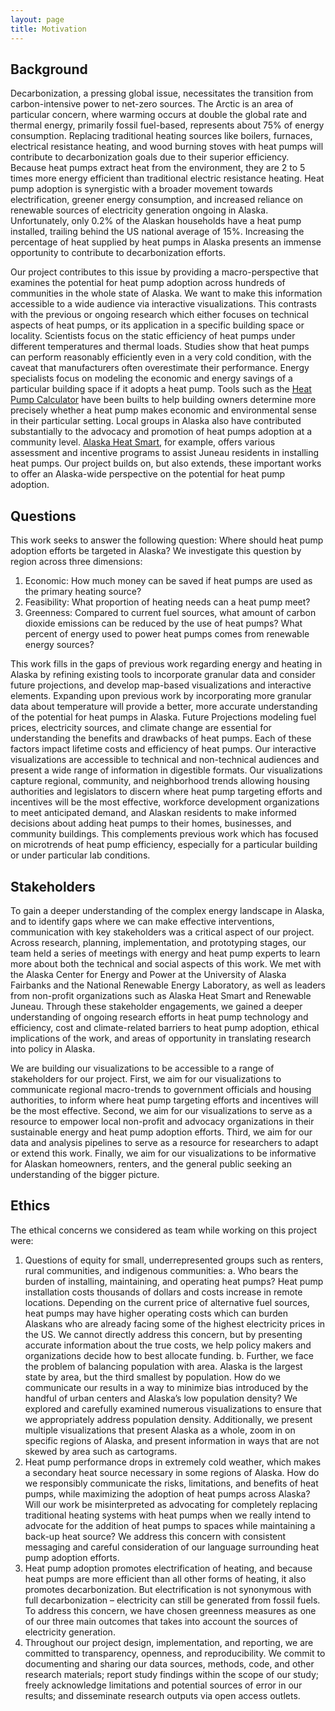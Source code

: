 ```yaml
---
layout: page
title: Motivation
---
```


## Background
Decarbonization, a pressing global issue, necessitates the transition from carbon-intensive power to net-zero sources. The Arctic is an area of particular concern, where warming occurs at double the global rate and thermal energy, primarily fossil fuel-based, represents about 75% of energy consumption. Replacing traditional heating sources like boilers, furnaces, electrical resistance heating, and wood burning stoves with heat pumps will contribute to decarbonization goals due to their superior efficiency. Because heat pumps extract heat from the environment, they are 2 to 5 times more energy efficient than traditional electric resistance heating. Heat pump adoption is synergistic with a broader movement towards electrification, greener energy consumption, and increased reliance on renewable sources of electricity generation ongoing in Alaska. Unfortunately, only 0.2% of the Alaskan households have a heat pump installed, trailing behind the US national average of 15%. Increasing the percentage of heat supplied by heat pumps in Alaska presents an immense opportunity to contribute to decarbonization efforts.

Our project contributes to this issue by providing a macro-perspective that examines the potential for heat pump adoption across hundreds of communities in the whole state of Alaska. We want to make this information accessible to a wide audience via interactive visualizations. This contrasts with the previous or ongoing research which either focuses on technical aspects of heat pumps, or its application in a specific building space or locality. Scientists focus on the static efficiency of heat pumps under different temperatures and thermal loads. Studies show that heat pumps can perform reasonably efficiently even in a very cold condition, with the caveat that manufacturers often overestimate their performance. Energy specialists focus on modeling the economic and energy savings of a particular building space if it adopts a heat pump. Tools such as the [Heat Pump Calculator](https://heatpump.cf/) have been builts to help building owners determine more precisely whether a heat pump makes economic and environmental sense in their particular setting. Local groups in Alaska also have contributed substantially to the advocacy and promotion of heat pumps adoption at a community level. [Alaska Heat Smart](https://akheatsmart.org/), for example, offers various assessment and incentive programs to assist Juneau residents in installing heat pumps. Our project builds on, but also extends, these important works to offer an Alaska-wide perspective on the potential for heat pump adoption. 

## Questions
This work seeks to answer the following question: Where should heat pump adoption efforts be targeted in Alaska? We investigate this question by region across three dimensions:
1. Economic: How much money can be saved if heat pumps are used as the primary heating source?
2. Feasibility: What proportion of heating needs can a heat pump meet?
3. Greenness: Compared to current fuel sources, what amount of carbon dioxide emissions can be reduced by the use of heat pumps? What percent of energy used to power heat pumps comes from renewable energy sources?

This work fills in the gaps of previous work regarding energy and heating in Alaska by refining existing tools to incorporate granular data and consider future projections, and develop map-based visualizations and interactive elements. Expanding upon previous work by incorporating more granular data about temperature will provide a better, more accurate understanding of the potential for heat pumps in Alaska. Future Projections modeling fuel prices, electricity sources, and climate change are essential for understanding the benefits and drawbacks of heat pumps. Each of these factors impact lifetime costs and efficiency of heat pumps. Our interactive visualizations are accessible to technical and non-technical audiences and present a wide range of information in digestible formats. Our visualizations capture regional, community, and neighborhood trends allowing housing authorities and legislators to discern where heat pump targeting efforts and incentives will be the most effective, workforce development organizations to meet anticipated demand, and Alaskan residents to make informed decisions about adding heat pumps to their homes, businesses, and community buildings. This complements previous work which has focused on microtrends of heat pump efficiency, especially for a particular building or under particular lab conditions. 

## Stakeholders
To gain a deeper understanding of the complex energy landscape in Alaska, and to identify gaps where we can make effective interventions, communication with key stakeholders was a critical aspect of our project. Across research, planning, implementation, and prototyping stages, our team held a series of meetings with energy and heat pump experts to learn more about both the technical and social aspects of this work. We met with the Alaska Center for Energy and Power at the University of Alaska Fairbanks and the National Renewable Energy Laboratory, as well as leaders from non-profit organizations such as Alaska Heat Smart and Renewable Juneau. Through these stakeholder engagements, we gained a deeper understanding of ongoing research efforts in heat pump technology and efficiency,  cost and climate-related barriers to heat pump adoption, ethical implications of the work, and areas of opportunity in translating research into policy in Alaska.  

We are building our visualizations to be accessible to a range of stakeholders for our project. First, we aim for our visualizations to communicate regional macro-trends to government officials and housing authorities, to inform where heat pump targeting efforts and incentives will be the most effective. Second, we aim for our visualizations to serve as a resource to empower local non-profit and advocacy organizations in their sustainable energy and heat pump adoption efforts. Third, we aim for our data and analysis pipelines to serve as a resource for researchers to adapt or extend this work. Finally, we aim for our visualizations to be informative for Alaskan homeowners, renters, and the general public seeking an understanding of the bigger picture.

## Ethics
The ethical concerns we considered as team while working on this project were: 
1. Questions of equity for small, underrepresented groups such as renters, rural communities, and indigenous communities: 
  a. Who bears the burden of installing, maintaining, and operating heat pumps? Heat pump installation costs thousands of dollars and costs increase in remote locations. Depending on the current price of alternative fuel sources, heat pumps may have higher operating costs which can burden Alaskans who are already facing some of the highest electricity prices in the US. We cannot directly address this concern, but by presenting accurate information about the true costs, we help policy makers and organizations decide how to best allocate funding.
  b. Further, we face the problem of balancing population with area. Alaska is the largest state by area, but the third smallest by population. How do we communicate our results in a way to minimize bias introduced by the handful of urban centers and Alaska’s low population density? We explored and carefully examined numerous visualizations to ensure that we appropriately address population density. Additionally, we present multiple visualizations that present Alaska as a whole, zoom in on specific regions of Alaska, and present information in ways that are not skewed by area such as cartograms.
2. Heat pump performance drops in extremely cold weather, which makes a secondary heat source necessary in some regions of Alaska. How do we responsibly communicate the risks, limitations, and benefits of heat pumps, while maximizing the adoption of heat pumps across Alaska? Will our work be misinterpreted as advocating for completely replacing traditional heating systems with heat pumps when we really intend to advocate for the addition of heat pumps to spaces while maintaining a back-up heat source? We address this concern with consistent messaging and careful consideration of our language surrounding heat pump adoption efforts.
3. Heat pump adoption promotes electrification of heating, and because heat pumps are more efficient than all other forms of heating, it also promotes decarbonization. But electrification is not synonymous with full decarbonization – electricity can still be generated from fossil fuels. To address this concern, we have chosen greenness measures as one of our three main outcomes that takes into account the sources of electricity generation.
4. Throughout our project design, implementation, and reporting, we are committed to transparency, openness, and reproducibility. We commit to documenting and sharing our data sources, methods, code, and other research materials;  report study findings within the scope of our study; freely acknowledge limitations and potential sources of error in our results; and disseminate research outputs via open access outlets.
